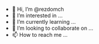 - 👋 Hi, I’m @rezdomch
- 👀 I’m interested in ...
- 🌱 I’m currently learning ...
- 💞️ I’m looking to collaborate on ...
- 📫 How to reach me ...

<!---
rezdomch/rezdomch is a ✨ special ✨ repository because its `README.md` (this file) appears on your GitHub profile.
You can click the Preview link to take a look at your changes.
--->
